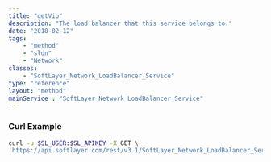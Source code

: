 ```yaml
---
title: "getVip"
description: "The load balancer that this service belongs to."
date: "2018-02-12"
tags:
    - "method"
    - "sldn"
    - "Network"
classes:
    - "SoftLayer_Network_LoadBalancer_Service"
type: "reference"
layout: "method"
mainService : "SoftLayer_Network_LoadBalancer_Service"
---
```


### Curl Example
```bash
curl -u $SL_USER:$SL_APIKEY -X GET \
'https://api.softlayer.com/rest/v3.1/SoftLayer_Network_LoadBalancer_Service/{SoftLayer_Network_LoadBalancer_ServiceID}/getVip'
```
